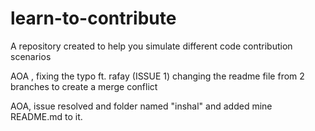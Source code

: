 # learn-to-contribute

A repository created to help you simulate different code contribution scenarios

AOA , fixing the typo ft. rafay (ISSUE 1)
changing the readme file from 2 branches to create a merge conflict

AOA, issue resolved and folder named "inshal" and added mine README.md to it.

